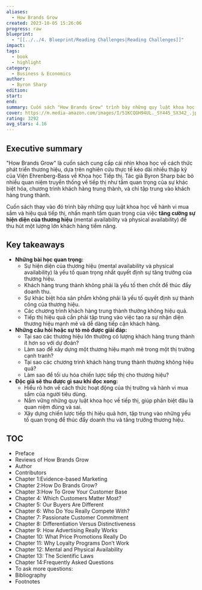 ```yaml
---
aliases:
  - How Brands Grow
created: 2023-10-05 15:26:06
progress: raw
blueprint:
  - "[[../../4. Blueprint/Reading Challenges|Reading Challenges]]"
impact: 
tags:
  - book
  - highlight
category:
  - Business & Economics
author:
  - Byron Sharp
edition: 
start: 
end: 
summary: Cuốn sách "How Brands Grow" trình bày những quy luật khoa học về hành vi người tiêu dùng và hiệu quả tiếp thị, dựa trên nghiên cứu thực tế kéo dài nhiều thập kỷ. Cuốn sách phê phán nhiều quan niệm phổ biến trong ngành tiếp thị và cung cấp những kiến thức thực tiễn để giúp các nhà tiếp thị xây dựng và phát triển thương hiệu hiệu quả hơn.
cover: https://m.media-amazon.com/images/I/51KCQGH94UL._SY445_SX342_.jpg
rating: 3292
avg_stars: 4.16
---
```



## Executive summary

"How Brands Grow" là cuốn sách cung cấp cái nhìn khoa học về cách thức phát triển thương hiệu, dựa trên nghiên cứu thực tế kéo dài nhiều thập kỷ của Viện Ehrenberg-Bass về Khoa học Tiếp thị.  Tác giả Byron Sharp bác bỏ nhiều quan niệm truyền thống về tiếp thị như tầm quan trọng của sự khác biệt hóa, chương trình khách hàng trung thành, và chỉ tập trung vào khách hàng trung thành. 

Cuốn sách thay vào đó trình bày những quy luật khoa học về hành vi mua sắm và hiệu quả tiếp thị, nhấn mạnh tầm quan trọng của việc **tăng cường sự hiện diện của thương hiệu** (mental availability và physical availability)  để thu hút một lượng lớn khách hàng tiềm năng.

## Key takeaways

* **Những bài học quan trọng:**
    * Sự hiện diện của thương hiệu (mental availability và physical availability) là yếu tố quan trọng nhất quyết định sự tăng trưởng của thương hiệu.
    * Khách hàng trung thành không phải là yếu tố then chốt để thúc đẩy doanh thu. 
    * Sự khác biệt hóa sản phẩm không phải là yếu tố quyết định sự thành công của thương hiệu.
    * Các chương trình khách hàng trung thành thường không hiệu quả.
    * Tiếp thị hiệu quả cần phải tập trung vào việc tạo ra sự nhận diện thương hiệu mạnh mẽ và dễ dàng tiếp cận khách hàng.
* **Những câu hỏi hoặc sự tò mò được giải đáp:**
    * Tại sao các thương hiệu lớn thường có lượng khách hàng trung thành ít hơn so với dự đoán?
    * Làm sao để xây dựng một thương hiệu mạnh mẽ trong một thị trường cạnh tranh?
    * Tại sao các chương trình khách hàng trung thành thường không hiệu quả?
    * Làm sao để tối ưu hóa chiến lược tiếp thị cho thương hiệu?
* **Độc giả sẽ thu được gì sau khi đọc xong:**
    *  Hiểu rõ hơn về cách thức hoạt động của thị trường và hành vi mua sắm của người tiêu dùng.
    *  Nắm vững những quy luật khoa học về tiếp thị, giúp phân biệt đâu là quan niệm đúng và sai.
    *  Xây dựng chiến lược tiếp thị hiệu quả hơn, tập trung vào những yếu tố quan trọng để thúc đẩy doanh thu và tăng trưởng thương hiệu.


## TOC

- Preface
- Reviews of How Brands Grow
- Author
- Contributors
- Chapter 1:Evidence-based Marketing
- Chapter 2:How Do Brands Grow?
- Chapter 3:How To Grow Your Customer Base
- Chapter 4: Which Customers Matter Most?
- Chapter 5: Our Buyers Are Different
- Chapter 6: Who Do You Really Compete With?
- Chapter 7: Passionate Customer Commitment
- Chapter 8: Differentiation Versus Distinctiveness
- Chapter 9: How Advertising Really Works
- Chapter 10: What Price Promotions Really Do
- Chapter 11: Why Loyalty Programs Don’t Work
- Chapter 12: Mental and Physical Availability
- Chapter 13: The Scientific Laws
- Chapter 14:Frequently Asked Questions
- To ask more questions:
- Bibliography
- Footnotes

